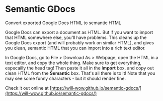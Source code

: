 # Semantic GDocs

Convert exported Google Docs HTML to semantic HTML

Google Docs can export a document as HTML. But if you want to import that HTML
somewhere else, you'll have problems. This cleans up the Google Docs export
(and will probably work on similar HTML), and gives you clean, semantic HTML
that you can import into a rich text editor.

In Google Docs, go to File > Download As > Webpage, open the HTML in a text editor,
and copy the whole thing. Make sure to get everything, especailly the head tag!
Then paste it all in the <strong>Import</strong> box, and copy out clean HTML
from the <strong>Semantic</strong> box. That's all there is to it! Note that you
may see some funny characters - but it should render fine.

Check it out online at
[https://will-wow.github.io/semantic-gdocs/](https://will-wow.github.io/semantic-gdocs/)
